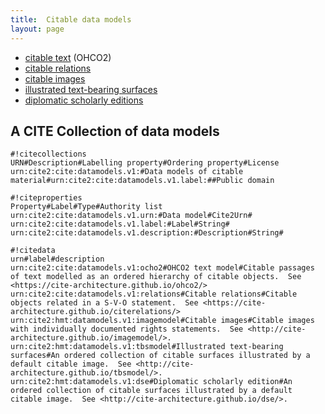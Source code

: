 ```yaml
---
title:  Citable data models
layout: page
---
```



-   [citable text](../ohco2) (OHCO2)
-   [citable relations](../citerelations)
-   [citable images](../imagemodel)
-   [illustrated text-bearing surfaces](../tbsmodel)
-   [diplomatic scholarly editions](../dse)


## A CITE Collection of data models



    #!citecollections
    URN#Description#Labelling property#Ordering property#License
    urn:cite2:cite:datamodels.v1:#Data models of citable material#urn:cite2:cite:datamodels.v1.label:##Public domain

    #!citeproperties
    Property#Label#Type#Authority list
    urn:cite2:cite:datamodels.v1.urn:#Data model#Cite2Urn#
    urn:cite2:cite:datamodels.v1.label:#Label#String#
    urn:cite2:cite:datamodels.v1.description:#Description#String#

    #!citedata
    urn#label#description
    urn:cite2:cite:datamodels.v1:ocho2#OHCO2 text model#Citable passages of text modelled as an ordered hierarchy of citable objects.  See <https://cite-architecture.github.io/ohco2/>
    urn:cite2:cite:datamodels.v1:relations#Citable relations#Citable objects related in a S-V-O statement.  See <https://cite-architecture.github.io/citerelations/>
    urn:cite2:hmt:datamodels.v1:imagemodel#Citable images#Citable images with individually documented rights statements.  See <http://cite-architecture.github.io/imagemodel/>.
    urn:cite2:hmt:datamodels.v1:tbsmodel#Illustrated text-bearing surfaces#An ordered collection of citable surfaces illustrated by a default citable image.  See <http://cite-architecture.github.io/tbsmodel/>.
    urn:cite2:hmt:datamodels.v1:dse#Diplomatic scholarly edition#An ordered collection of citable surfaces illustrated by a default citable image.  See <http://cite-architecture.github.io/dse/>.
